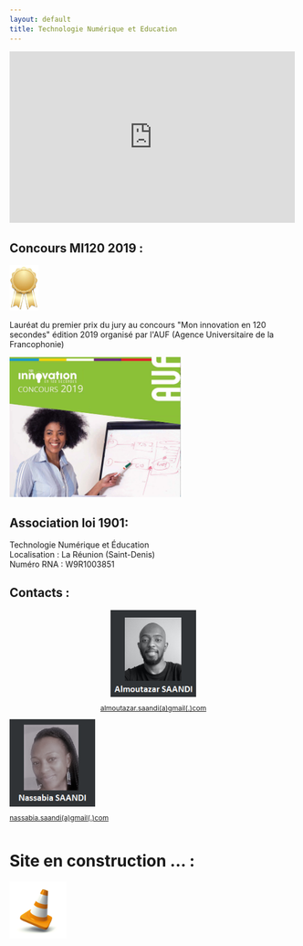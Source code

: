```yaml
---
layout: default
title: Technologie Numérique et Education
---
```


<iframe width="500" height="300"  src="https://www.youtube.com/embed/NYQ_1Bn3K4M" frameborder="0" allow="accelerometer; autoplay; encrypted-media; gyroscope; picture-in-picture" allowfullscreen></iframe>


## Concours MI120 2019 :

<img src="local/images/first.png" width="50">

Lauréat du premier prix du jury au concours "Mon innovation en 120 secondes" édition 2019 organisé par l'AUF (Agence Universitaire de la Francophonie)

<img src="local/images/mi120.png" width="300">


## Association loi 1901:

Technologie Numérique et Éducation <br>
Localisation : La Réunion (Saint-Denis) <br>
Numéro RNA : W9R1003851 <br>

## Contacts :

<div class="row">
  <div align="center" class="column">
    <img align="center" src="local/images/al.png" width="150">
    <p style="font-size:12px"><u>almoutazar.saandi(a)gmail(.)com</u></p>
  </div>
  <div class="column">
    <img align="center" src="local/images/na.png" width="150">
    <p style="font-size:12px"><u>nassabia.saandi(a)gmail(.)com</u></p>
  </div>
</div>

# Site en construction ... : <br>

<img src="local/images/plot.jpg" width="100">
